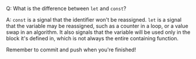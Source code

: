 Q: What is the difference between `let` and `const`?

A: `const` is a signal that the identifier won't be reassigned. `let` is a signal that the variable may be reassigned, such as a counter in a loop, or a value swap in an algorithm. It also signals that the variable will be used only in the block it's defined in, which is not always the entire containing function.


Remember to commit and push when you're finished!